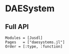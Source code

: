# DAESystem 

## Full API
```@autodocs
Modules = [Jusdl]
Pages   = ["daesystems.jl"]
Order = [:type, :function]
```
